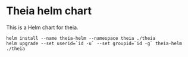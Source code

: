 # Theia helm chart

This is a Helm chart for theia.

```
helm install --name theia-helm --namespace theia ./theia
helm upgrade --set userid=`id -u` --set groupid=`id -g` theia-helm ./theia
```
